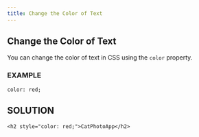```yaml
---
title: Change the Color of Text
---
```

## Change the Color of Text

You can change the color of text in CSS using the `color` property.

### EXAMPLE

```
color: red;
```

## SOLUTION

```
<h2 style="color: red;">CatPhotoApp</h2>
```
<!-- The article goes here, in GitHub-flavored Markdown. Feel free to add YouTube videos, images, and CodePen/JSBin embeds  -->
